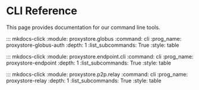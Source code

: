 <style>
.md-typeset h2, h3 {
  font-weight: 400;
  font-family: var(--md-code-font-family);
}

.md-typeset h2 {
  border-bottom-style: solid;
  border-color: var(--md-default-fg-color--lighter);
  border-width: 2px;
}

.md-typeset h3 {
  border-bottom-style: dashed;
  border-color: var(--md-default-fg-color--lighter);
  border-width: 1px;
}
</style>

# CLI Reference

This page provides documentation for our command line tools.

::: mkdocs-click
    :module: proxystore.globus
    :command: cli
    :prog_name: proxystore-globus-auth
    :depth: 1
    :list_subcommands: True
    :style: table

::: mkdocs-click
    :module: proxystore.endpoint.cli
    :command: cli
    :prog_name: proxystore-endpoint
    :depth: 1
    :list_subcommands: True
    :style: table

::: mkdocs-click
    :module: proxystore.p2p.relay
    :command: cli
    :prog_name: proxystore-relay
    :depth: 1
    :list_subcommands: True
    :style: table
